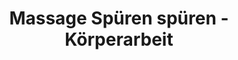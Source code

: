 ---
title: "Massage Spüren spüren - Körperarbeit"
url: /hamburg/massage-spueren-spueren-koerperarbeit/
shop: Massage
---